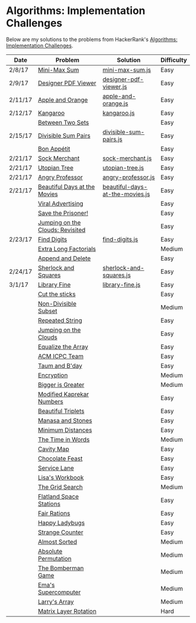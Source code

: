 # Algorithms: Implementation Challenges

Below are my solutions to the problems from HackerRank's [Algorithms: Implementation Challenges](https://www.hackerrank.com/domains/algorithms/implementation).

|Date|Problem|Solution|Difficulty|
|---|---|---|---|
|2/8/17|[Mini-Max Sum](https://www.hackerrank.com/challenges/mini-max-sum)|[mini-max-sum.js](mini-max-sum.js)|Easy|
|2/9/17|[Designer PDF Viewer](https://www.hackerrank.com/challenges/designer-pdf-viewer)|[designer-pdf-viewer.js](designer-pdf-viewer.js)|Easy|
|2/11/17|[Apple and Orange](https://www.hackerrank.com/challenges/apple-and-orange)|[apple-and-orange.js](apple-and-orange.js)|Easy|
|2/12/17|[Kangaroo](https://www.hackerrank.com/challenges/kangaroo)|[kangaroo.js](kangaroo.js)|Easy|
||[Between Two Sets](https://www.hackerrank.com/challenges/between-two-sets)||Easy|
|2/15/17|[Divisible Sum Pairs](https://www.hackerrank.com/challenges/divisible-sum-pairs)|[divisible-sum-pairs.js](divisible-sum-pairs.js)|Easy|
||[Bon Appétit](https://www.hackerrank.com/challenges/bon-appetit)||Easy|
|2/21/17|[Sock Merchant](https://www.hackerrank.com/challenges/sock-merchant)|[sock-merchant.js](sock-merchant.js)|Easy|
|2/21/17|[Utopian Tree](https://www.hackerrank.com/challenges/utopian-tree)|[utopian-tree.js](utopian-tree.js)|Easy|
|2/21/17|[Angry Professor](https://www.hackerrank.com/challenges/angry-professor)|[angry-professor.js](angry-professor.js)|Easy|
|2/21/17|[Beautiful Days at the Movies](https://www.hackerrank.com/challenges/beautiful-days-at-the-movies)|[beautiful-days-at-the-movies.js](beautiful-days-at-the-movies.js)|Easy|
||[Viral Advertising](https://www.hackerrank.com/challenges/strange-advertising)||Easy|
||[Save the Prisoner!](https://www.hackerrank.com/challenges/save-the-prisoner)||Easy|
||[Jumping on the Clouds: Revisited](https://www.hackerrank.com/challenges/jumping-on-the-clouds-revisited)||Easy|
|2/23/17|[Find Digits](https://www.hackerrank.com/challenges/find-digits)|[find-digits.js](find-digits.js)|Easy|
||[Extra Long Factorials](https://www.hackerrank.com/challenges/extra-long-factorials)||Medium|
||[Append and Delete](https://www.hackerrank.com/challenges/append-and-delete)||Easy|
|2/24/17|[Sherlock and Squares](https://www.hackerrank.com/challenges/sherlock-and-squares)|[sherlock-and-squares.js](sherlock-and-squares.js)|Easy|
|3/1/17|[Library Fine](https://www.hackerrank.com/challenges/library-fine)|[library-fine.js](library-fine.js)|Easy|
||[Cut the sticks](https://www.hackerrank.com/challenges/cut-the-sticks)||Easy|
||[Non-Divisible Subset](https://www.hackerrank.com/challenges/non-divisible-subset)||Medium|
||[Repeated String](https://www.hackerrank.com/challenges/repeated-string)||Easy|
||[Jumping on the Clouds](https://www.hackerrank.com/challenges/jumping-on-the-clouds)||Easy|
||[Equalize the Array](https://www.hackerrank.com/challenges/equality-in-a-array)||Easy|
||[ACM ICPC Team](https://www.hackerrank.com/challenges/acm-icpc-team)||Easy|
||[Taum and B'day](https://www.hackerrank.com/challenges/taum-and-bday)||Easy|
||[Encryption](https://www.hackerrank.com/challenges/encryption)||Medium|
||[Bigger is Greater](https://www.hackerrank.com/challenges/bigger-is-greater)||Medium|
||[Modified Kaprekar Numbers](https://www.hackerrank.com/challenges/kaprekar-numbers)||Easy|
||[Beautiful Triplets](https://www.hackerrank.com/challenges/beautiful-triplets)||Easy|
||[Manasa and Stones](https://www.hackerrank.com/challenges/manasa-and-stones)||Easy|
||[Minimum Distances](https://www.hackerrank.com/challenges/minimum-distances)||Easy|
||[The Time in Words](https://www.hackerrank.com/challenges/the-time-in-words)||Medium|
||[Cavity Map](https://www.hackerrank.com/challenges/cavity-map)||Easy|
||[Chocolate Feast](https://www.hackerrank.com/challenges/chocolate-feast)||Easy|
||[Service Lane](https://www.hackerrank.com/challenges/service-lane)||Easy|
||[Lisa's Workbook](https://www.hackerrank.com/challenges/lisa-workbook)||Easy|
||[The Grid Search](https://www.hackerrank.com/challenges/the-grid-search)||Medium|
||[Flatland Space Stations](https://www.hackerrank.com/challenges/flatland-space-stations)||Easy|
||[Fair Rations](https://www.hackerrank.com/challenges/fair-rations)||Easy|
||[Happy Ladybugs](https://www.hackerrank.com/challenges/happy-ladybugs)||Easy|
||[Strange Counter](https://www.hackerrank.com/challenges/strange-code)||Easy|
||[Almost Sorted](https://www.hackerrank.com/challenges/almost-sorted)||Medium|
||[Absolute Permutation](https://www.hackerrank.com/challenges/absolute-permutation)||Medium|
||[The Bomberman Game](https://www.hackerrank.com/challenges/bomber-man)||Medium|
||[Ema's Supercomputer](https://www.hackerrank.com/challenges/two-pluses)||Medium|
||[Larry's Array](https://www.hackerrank.com/challenges/larrys-array)||Medium|
||[Matrix Layer Rotation](https://www.hackerrank.com/challenges/matrix-rotation-algo)||Hard|
